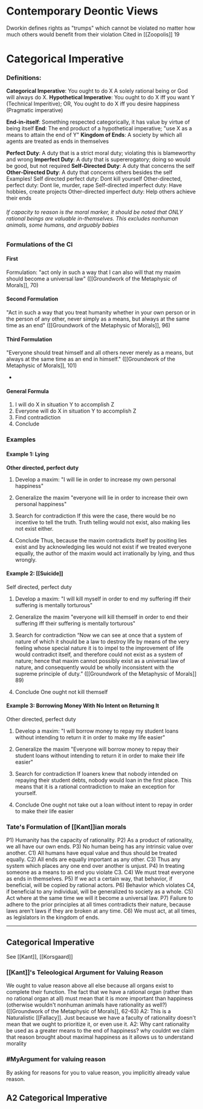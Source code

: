 
# Contemporary Deontic Views
Dworkin defines rights as "trumps" which cannot be violated no matter how much others would benefit from their violation
	Cited in [[Zoopolis]] 19

# Categorical Imperative

### Definitions:
**Categorical Imperative**: You ought to do X
	A solely rational being or God will always do X.
**Hypothetical Imperative**: You ought to do X iff you want Y (Technical Imperitive); OR, You ought to do X iff you desire happiness (Pragmatic imperative)

**End-in-itself**: Something respected categorically, it has value by virtue of being itself
**End**: The end product of a hypothetical imperative; "use X as a means to attain the end of Y"
**Kingdom of Ends**: A society by which all agents are treated as ends in themselves

**Perfect Duty**: A duty that is a strict moral duty; violating this is blameworthy and wrong
**Imperfect Duty**: A duty that is supererogatory; doing so would be good, but not required
**Self-Directed Duty**: A duty that concerns the self
**Other-Directed Duty**: A duty that concerns others besides the self
	Examples!
		Self directed perfect duty: Dont kill yourself
		Other-directed, perfect duty: Dont lie, murder, rape
		Self-directed imperfect duty: Have hobbies, create projects
		Other-directed imperfect duty: Help others achieve their ends

###### If capacity to reason is the moral marker, it should be noted that ONLY rational beings are valuable in-themselves. This excludes nonhuman animals, some humans, and arguably babies

### Formulations of the CI
#### First 
Formulation:
"act only in such a way that I can also will that my maxim should become a universal law" ([[Groundwork of the Metaphysic of Morals]], 70)

#### Second Formulation
"Act in such a way that you treat humanity whether in your own person or in the person of any other, never simply as a means, but always at the same time as an end" ([[Groundwork of the Metaphysic of Morals]], 96)

#### Third Formulation
"Everyone should treat himself and all others never merely as a means, but always at the same time as an end in himself." ([[Groundwork of the Metaphysic of Morals]], 101)

-

#### General Formula 
1. I will do X in situation Y to accomplish Z
2. Everyone will do X in situation Y to accomplish Z
3. Find contradiction
4. Conclude

### Examples
#### Example 1: Lying
**Other directed, perfect duty**
1. Develop a maxim:
"I will lie in order to increase my own personal happiness"

2. Generalize the maxim
"everyone will lie in order to increase their own personal happiness"

3. Search for contradiction
If this were the case, there would be no incentive to tell the truth. Truth telling would not exist, also making lies not exist either. 

4. Conclude
Thus, because the maxim contradicts itself by positing lies exist and by acknowledging lies would not exist if we treated everyone equally, the author of the maxim would act irrationally by lying, and thus wrongly.

#### Example 2: [[Suicide]]
Self directed, perfect duty
1. Develop a maxim:
"I will kill myself in order to end my suffering iff their suffering is mentally torturous"

2. Generalize the maxim
"everyone will kill themself in order to end their suffering iff their suffering is mentally torturous"

3. Search for contradiction
“Now we can see at once that a system of nature of which it should be a law to destroy life by means of the very feeling whose special nature it is to impel to the improvement of life would contradict itself, and therefore could not exist as a system of nature; hence that maxim cannot possibly exist as a universal law of nature, and consequently would be wholly inconsistent with the supreme principle of duty.” ([[Groundwork of the Metaphysic of Morals]] 89)

4. Conclude
One ought not kill themself

#### Example 3: Borrowing Money With No Intent on Returning It
Other directed, perfect duty

1. Develop a maxim:
"I will borrow money to repay my student loans without intending to return it in order to make my life easier"

2. Generalize the maxim
"Everyone will borrow money to repay their student loans without intending to return it in order to make their life easier"

3. Search for contradiction
If loaners knew that nobody intended on repaying their student debts, nobody would loan in the first place. This means that it is a rational contradiction to make an exception for yourself.

4. Conclude
One ought not take out a loan without intent to repay in order to make their life easier

### Tate's Formulation of [[Kant]]ian morals
P1) Humanity has the capacity of rationality.
P2) As a product of rationality, we all have our own ends.
P3) No human being has any intrinsic value over another.
C1) All humans have equal value and thus should be treated equally.
C2) All ends are equally important as any other.
C3) Thus any system which places any one end over another is unjust.
P4) In treating someone as a means to an end you violate C3.
C4) We must treat everyone as ends in themselves.
P5) If we act a certain way, that behavior, if beneficial, will be copied by rational actors.
P6) Behavior which violates C4, if beneficial to any individual, will be generalized to society as a whole.
C5) Act where at the same time we will it become a universal law.
P7) Failure to adhere to the prior principles at all times contradicts their nature, because laws aren't laws if they are broken at any time.
C6) We must act, at all times, as legislators in the kingdom of ends.

---
## Categorical Imperative
See [[Kant]], [[Korsgaard]] 

### [[Kant]]'s Teleological Argument for Valuing Reason
We ought to value reason above all else because all organs exist to complete their function. The fact that we have a rational organ (rather than no rational organ at all) must mean that it is more important than happiness (otherwise wouldn't nonhuman animals have rationality as well?)
([[Groundwork of the Metaphysic of Morals]], 62-63)
	A2: This is a Naturalistic [[Fallacy]]. Just because we have a faculty of rationality doesn't mean that we ought to prioritize it, or even use it.
	A2: Why cant rationality be used as a greater means to the end of happiness? why couldnt we claim that reason brought about maximal happiness as it allows us to understand morality

### #MyArgument for valuing reason
By asking for reasons for you to value reason, you implicitly already value reason.


## A2 Categorical Imperative
